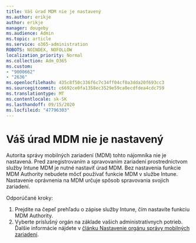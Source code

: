 ```yaml
---
title: Váš úrad MDM nie je nastavený
ms.author: erikje
author: erikje
manager: dougeby
ms.audience: Admin
ms.topic: article
ms.service: o365-administration
ROBOTS: NOINDEX, NOFOLLOW
localization_priority: Normal
ms.collection: Adm_O365
ms.custom:
- "9000662"
- "2636"
ms.openlocfilehash: 435c8f50c336f6c7c34ff04cf0a3dda20f693cc3
ms.sourcegitcommit: c6692ce0fa1358ec3529e59ca0ecdfdea4cdc759
ms.translationtype: MT
ms.contentlocale: sk-SK
ms.lasthandoff: 09/15/2020
ms.locfileid: "47796303"
---
```

# <a name="your-mdm-authority-is-not-set"></a>Váš úrad MDM nie je nastavený

Autorita správy mobilných zariadení (MDM) tohto nájomníka nie je nastavená. Pred zaregistrovaním a spravovaním zariadení prostredníctvom služby Intune MDM je nutné nastaviť úrad MDM. Bez nastavenia funkcie MDM Authority nebudete môcť používať funkcie MDM v službe Intune. Nastavenie oprávnenia na MDM určuje spôsob spravovania svojich zariadení.

Odporúčané kroky:
1. Prejdite na čepeľ prehľadu o zápise služby Intune, čím nastavíte funkciu MDM Authority.
2. Vyberte príslušný orgán na základe vašich administratívnych potrieb. Ďalšie informácie nájdete v [článku Nastavenie orgánu správy mobilných zariadení](https://docs.microsoft.com/intune/mdm-authority-set).